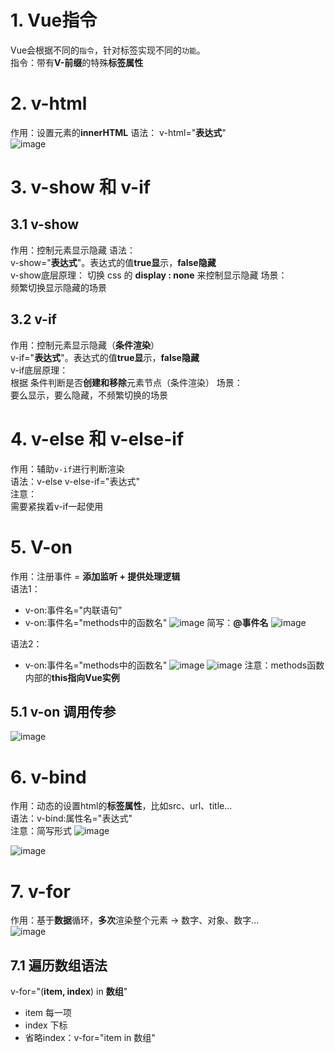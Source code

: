 # 1. Vue指令
Vue会根据不同的`指令`，针对标签实现不同的`功能`。  
指令：带有**V-前缀**的特殊**标签属性**  


# 2. v-html 
作用：设置元素的**innerHTML**
语法：
v-html="**表达式**"  
![image](https://github.com/Happy-jianghui/Frontend-Learning/assets/98568967/ecfe5dbc-faad-462e-806f-19997d617b58)

# 3. v-show 和 v-if
## 3.1 v-show
作用：控制元素显示隐藏
语法：  
v-show="**表达式**"。表达式的值**true显**示，**false隐藏**  
v-show底层原理： 
切换 css 的 **display : none** 来控制显示隐藏
场景：  
频繁切换显示隐藏的场景
## 3.2 v-if
作用：控制元素显示隐藏（**条件渲染**）  
v-if="**表达式**"。表达式的值**true显**示，**false隐藏**  
v-if底层原理：  
根据 条件判断是否**创建和移除**元素节点（条件渲染）
场景：  
要么显示，要么隐藏，不频繁切换的场景


# 4. v-else 和 v-else-if
作用：辅助`v-if`进行判断渲染  
语法：v-else v-else-if="表达式"  
注意：  
需要紧挨着v-if一起使用


# 5. V-on
作用：注册事件 = **添加监听 + 提供处理逻辑**  
语法1：
 - v-on:事件名="内联语句"
 - v-on:事件名="methods中的函数名"
![image](https://github.com/Happy-jianghui/Frontend-Learning/assets/98568967/73e9f3e1-6f88-4d18-8d23-dbbf3b340352)
简写：**@事件名**
![image](https://github.com/Happy-jianghui/Frontend-Learning/assets/98568967/c74f2447-eba2-4f28-a12b-107154db8038)

语法2：
 - v-on:事件名="methods中的函数名"
![image](https://github.com/Happy-jianghui/Frontend-Learning/assets/98568967/00e6272d-87da-469e-8b22-dc98ea96d162)
![image](https://github.com/Happy-jianghui/Frontend-Learning/assets/98568967/dc3f6405-0e2a-45ff-a580-a283e6d00456)
注意：methods函数内部的**this指向Vue实例**

## 5.1 v-on 调用传参 
![image](https://github.com/Happy-jianghui/Frontend-Learning/assets/98568967/092cd3ae-0416-4fb9-a6ba-25d01b40ecfc)

# 6. v-bind
作用：动态的设置html的**标签属性**，比如src、url、title...  
语法：v-bind:属性名="表达式"  
注意：简写形式
![image](https://github.com/Happy-jianghui/Frontend-Learning/assets/98568967/308169e2-71af-4c0d-98e8-f9fd2a1669b6)

![image](https://github.com/Happy-jianghui/Frontend-Learning/assets/98568967/e7672316-edf8-4fde-a4db-817c6c2430f6)



# 7. v-for
作用：基于**数据**循环，**多次**渲染整个元素 -> 数字、对象、数字...  
![image](https://github.com/Happy-jianghui/Frontend-Learning/assets/98568967/a36ec764-85e6-4cd7-bb71-68fa1c5f8bfc)

## 7.1 遍历数组语法 
v-for="(**item, index**) in **数组**"  
 - item 每一项
 - index 下标
 - 省略index：v-for="item in 数组"







